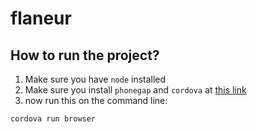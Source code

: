 # flaneur


## How to run the project?

1. Make sure you have `node` installed
2. Make sure you install `phonegap` and `cordova` at [this link](http://docs.phonegap.com/en/edge/guide_cli_index.md.html#The%20Command-Line%20Interface)
3. now run this on the command line:
```
cordova run browser
```